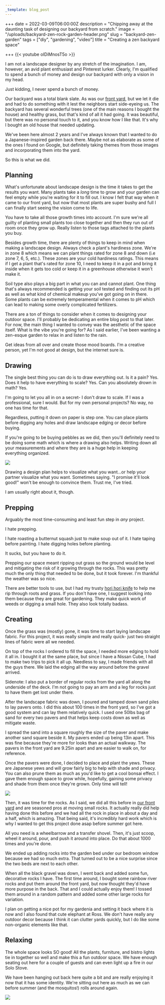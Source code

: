 ```yaml
---
_template: blog_post
---
```


+++
date = 2022-03-09T06:00:00Z
description = "Chipping away at the daunting task of designing our backyard from scratch."
image = "/uploads/backyard-zen-rock-garden-header.png"
slug = "backyard-zen-garden"
tags = ["diy", "gardening", "video"]
title = "Creating a zen backyard space"

+++
{{< youtube oIDiMnosT5o >}}

I am not a landscape designer by any stretch of the imagination. I am, however, an avid plant enthusiast and Pinterest lurker. Clearly, I'm qualified to spend a bunch of money and design our backyard with only a vision in my head.

Just kidding, I never spend a bunch of money.

Our backyard was a total blank slate. As was our [front yard](https://craftycody.com/life/front-yard-xeriscape/), but we let it die and had to do something with it lest the neighbors start side-eyeing us. The backyard has several wonderful trees (one of the main reasons I bought the house) and healthy grass, but that's kind of all it had going. It was beautiful, but there was no personal touch to it, and you know how I like that. It's why I bought an old house that needed updating.

We've been here almost 2 years and I've always known that I wanted to do a Japanese-inspired garden back there. Maybe not as elaborate as some of the ones I found on Google, but definitely taking themes from those images and incorporating them into the yard.

So this is what we did.

## Planning

What's unfortunate about landscape design is the time it takes to get the results you want. Many plants take a _long_ time to grow and your garden can feel empty while you're waiting for it to fill out. I know I felt that way when it came to our front yard, but now that most plants are super bushy and full I can finally start seeing the vision come to life.

You have to take all those growth times into account. I'm sure we're all guilty of planting small plants too close together and then they run out of room once they grow up. Really listen to those tags attached to the plants you buy.

Besides growth time, there are plenty of things to keep in mind when making a landscape design. Always check a plant's hardiness zone. We're in zone 8 which means we can plant things rated for zone 8 and down (i.e zone 7, 6, 5, etc.). These zones are your cold hardiness ratings. This means if I get a plant that's rated for zone 10, I need to keep it in a pot and bring it inside when it gets too cold or keep it in a greenhouse otherwise it won't make it.

Soil type also plays a big part in what you can and cannot plant. One thing that's always recommended is getting your soil tested and finding out its pH as well as what kind of chemical makeup you've got going on in there. Some plants can be extremely temperamental when it comes to pH which can lead to making some overly complicated fertilizers.

There are a ton of things to consider when it comes to designing your outdoor space. I'll probably be dedicating an entire blog post to that later. For now, the main thing I wanted to convey was the aesthetic of the space itself. What is the vibe you're going for? As I said earlier, I've been wanting a zen-esque garden to relax in and listen to the rain.

Get ideas from all over and create those mood boards. I'm a creative person, yet I'm not good at design, but the internet sure is.

## Drawing

The single best thing you can do is to draw everything out. Is it a pain? Yes. Does it help to have everything to scale? Yes. Can you absolutely drown in math? Yes.

I'm going to let you all in on a secret- I don't draw to scale. If I was a professional, sure I would. But for my own personal projects? No way, no one has time for that.

Regardless, putting it down on paper is step one. You can place plants before digging any holes and draw landscape edging or decor before buying.

If you're going to be buying pebbles as we did, then you'll definitely need to be doing some math which is where a drawing also helps. Writing down all your measurements and where they are is a huge help in keeping everything organized.

![](/uploads/drawing-plan-backyard-garden.jpg)

Drawing a design plan helps to visualize what you want...or help your partner visualize what you want. Sometimes saying. "I promise it'll look good!" won't be enough to convince them. Trust me, I've tried.

I am usually right about it, though.

## Prepping

Arguably the most time-consuming and least fun step in _any_ project.

I hate prepping.

I hate roasting a butternut squash just to make soup out of it. I hate taping before painting. I hate digging holes before planting.

It sucks, but you have to do it.

Prepping our space meant ripping out grass so the ground would be level and mitigating the risk of it growing through the rocks. This was pretty much the only thing that needed to be done, but it took forever. I'm thankful the weather was so nice.

There are better tools to use, but I had my trusty [hori hori knife](https://www.amazon.com/gp/product/B016BBM6FI/ref=as_li_qf_asin_il_tl?ie=UTF8&tag=craftycody-20&creative=9325&linkCode=as2&creativeASIN=B016BBM6FI&linkId=de6c7cc7aff74190d2313d0c0423c899) to help me rip through roots and grass. If you don't have one, I suggest looking into them because they are great for gardening. They make quick work of weeds or digging a small hole. They also look totally badass.

## Creating

Once the grass was (mostly) gone, it was time to start laying landscape fabric. For this project, it was really simple and really quick- just two straight lines of fabric were all we needed.

On top of the rocks I ordered to fill the space, I needed more edging to hold it all in. I bought it at the same place, but since I have a Nissan Cube, I had to make two trips to pick it all up. Needless to say, I made friends with all the guys there. We laid the edging all the way around before the gravel arrived.

Sidenote: I also put a border of regular rocks from the yard all along the underside of the deck. I'm not going to pay an arm and a leg for rocks just to have them get lost under there.

After the landscape fabric was down, I poured and tamped down sand piles to lay pavers onto. I did this about 100 times in the front yard, so I've got a good system and can lay them relatively quick. I used one 50lbs bag of sand for every two pavers and that helps keep costs down as well as mitigate waste.

I spread the sand into a square roughly the size of the paver and make another sand square beside it. My pavers ended up being 13in apart. This was fine because they're more for looks than an actual walkway. The pavers in the front yard are 9.25in apart and are easier to walk on, for reference.

Once the pavers were done, I decided to place and plant the yews. These are Japanese yews and will grow fairly big to help with shade and privacy. You can also prune them as much as you'd like to get a cool bonsai effect. I gave them enough space to grow while, hopefully, gaining some privacy and shade from them once they're grown. Only time will tell!

![](/uploads/japanese-yews.jpg)

Then, it was time for the rocks. As I said, we did all this before in [our front yard](https://craftycody.com/life/front-yard-xeriscape/) and are seasoned pros at moving small rocks. It actually really did help having done this before and we had all the rock in place in about a day and a half, which is amazing. That being said, it's incredibly hard work which is why I wanted to get this project done asap before summer got here.

All you need is a wheelbarrow and a transfer shovel. Then, it's just scoop, wheel it around, pour, and push it around into place. Do that about 1000 times and you're done.

We ended up adding rocks into the garden bed under our bedroom window because we had so much extra. That turned out to be a nice surprise since the two beds are next to each other.

When all the black gravel was down, I went back and added some fun, decorative rocks I have. The first time around, I bought some rainbow river rocks and put them around the front yard, but now thought they'd have more purpose in the back. That and I could actually enjoy them! I tossed them around in a random pattern and added some other large rocks for variation.

I plan on getting a nice pot for my gardenia and setting it back where it is now and I also found that cute elephant at Ross. We don't have really any outdoor decor because I think it can clutter yards quickly, but I do like some non-organic elements like that.

## Relaxing

The whole space looks SO good! All the plants, furniture, and bistro lights tie in together so well and make this a fun outdoor space. We have enough seating out here for a couple of guests and can even light up a fire in our Solo Stove.

We have been hanging out back here quite a bit and are really enjoying it now that it has some identity. We're sitting out here as much as we can before summer (and the mosquitos!) rolls around again.

![](/uploads/backyard-zen-garden-complete.jpg)
